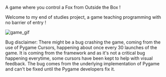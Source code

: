 A game where you control a Fox from Outside the Box !

Welcome to my end of studies project, a game teaching programming with no barrier of entry !

![game_gif](https://github.com/user-attachments/assets/56f84a75-8f61-40c7-b10a-d75d70b26f11)

Bug disclaimer: There might be a bug crashing the game, coming from the use of Pygame Cursors, happening about once every 30
launches of the game. It is coming from the framework and as it's not a critical bug happening everytime, some cursors have been kept to help with visual feedback. 
The bug comes from the underlying implementation of Pygame and can't be fixed until the Pygame developers fix it.
